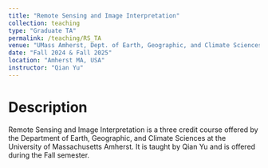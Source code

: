 ```yaml
---
title: "Remote Sensing and Image Interpretation"
collection: teaching
type: "Graduate TA"
permalink: /teaching/RS_TA
venue: "UMass Amherst, Dept. of Earth, Geographic, and Climate Sciences"
date: "Fall 2024 & Fall 2025"
location: "Amherst MA, USA"
instructor: "Qian Yu"
---
```


Description
======

Remote Sensing and Image Interpretation is a three credit course offered by the Department of Earth, Geographic, and Climate Sciences at the University of Massachusetts Amherst. It is taught by Qian Yu and is offered during the Fall semester.